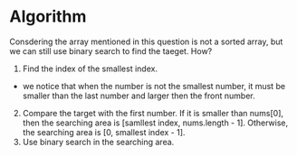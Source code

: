 # Algorithm
Consdering the array mentioned in this question is not a sorted array, but we can still use binary search to find the taeget. How?
1. Find the index of the smallest index.
- we notice that when the number is not the smallest number, it must be smaller than the last number and larger then the front number.
2. Compare the target with the first number. If it is smaller than nums\[0\], then the searching area is \[samllest index, nums.length - 1\]. Otherwise, the searching area is \[0, smallest index - 1\].
3. Use binary search in the searching area.
